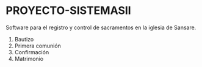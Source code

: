# PROYECTO-SISTEMASII
Software para el registro y control de sacramentos en la iglesia de Sansare.

1. Bautizo
2. Primera comunión
3. Confirmación
4. Matrimonio
